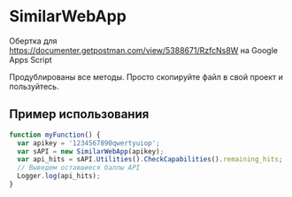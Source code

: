 # SimilarWebApp

Обертка для https://documenter.getpostman.com/view/5388671/RzfcNs8W на Google Apps Script

Продублированы все методы. Просто скопируйте файл в свой проект и пользуйтесь.

## Пример использования

```js
function myFunction() {
  var apikey = '1234567890qwertyuiop';
  var sAPI = new SimilarWebApp(apikey);
  var api_hits = sAPI.Utilities().CheckCapabilities().remaining_hits;
  // Выведем оставшиеся баллы API
  Logger.log(api_hits);
}
```
